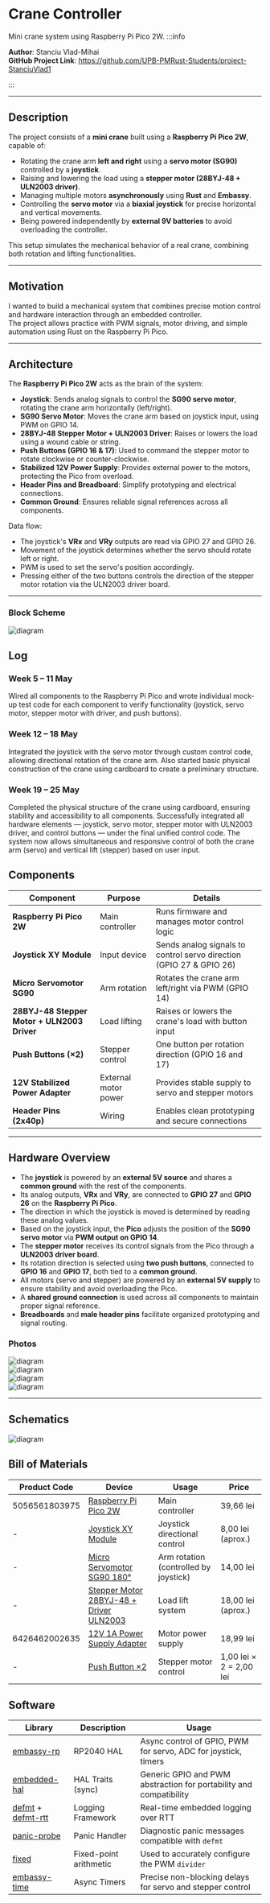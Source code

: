# Crane Controller

Mini crane system using Raspberry Pi Pico 2W.
:::info


**Author**: Stanciu Vlad-Mihai \
**GitHub Project Link**: https://github.com/UPB-PMRust-Students/proiect-StanciuVlad1

:::

---

## Description

The project consists of a **mini crane** built using a **Raspberry Pi Pico 2W**, capable of:

- Rotating the crane arm **left and right** using a **servo motor (SG90)** controlled by a **joystick**.
- Raising and lowering the load using a **stepper motor (28BYJ-48 + ULN2003 driver)**.
- Managing multiple motors **asynchronously** using **Rust** and **Embassy**.
- Controlling the **servo motor** via a **biaxial joystick** for precise horizontal and vertical movements.
- Being powered independently by **external 9V batteries** to avoid overloading the controller.

This setup simulates the mechanical behavior of a real crane, combining both rotation and lifting functionalities.

---

## Motivation

I wanted to build a mechanical system that combines precise motion control and hardware interaction through an embedded controller.  
The project allows practice with PWM signals, motor driving, and simple automation using Rust on the Raspberry Pi Pico.

---

## Architecture

The **Raspberry Pi Pico 2W** acts as the brain of the system:

- **Joystick**: Sends analog signals to control the **SG90 servo motor**, rotating the crane arm horizontally (left/right).
- **SG90 Servo Motor**: Moves the crane arm based on joystick input, using PWM on GPIO 14.
- **28BYJ-48 Stepper Motor + ULN2003 Driver**: Raises or lowers the load using a wound cable or string.
- **Push Buttons (GPIO 16 & 17)**: Used to command the stepper motor to rotate clockwise or counter-clockwise.
- **Stabilized 12V Power Supply**: Provides external power to the motors, protecting the Pico from overload.
- **Header Pins and Breadboard**: Simplify prototyping and electrical connections.
- **Common Ground**: Ensures reliable signal references across all components.

Data flow:

- The joystick's **VRx** and **VRy** outputs are read via GPIO 27 and GPIO 26.
- Movement of the joystick determines whether the servo should rotate left or right.
- PWM is used to set the servo's position accordingly.
- Pressing either of the two buttons controls the direction of the stepper motor rotation via the ULN2003 driver board.

---

### Block Scheme

![diagram](./photos/crane_blockDiagram.webp)

## Log

### Week 5 – 11 May

Wired all components to the Raspberry Pi Pico and wrote individual mock-up test code for each component to verify functionality (joystick, servo motor, stepper motor with driver, and push buttons).

### Week 12 – 18 May

Integrated the joystick with the servo motor through custom control code, allowing directional rotation of the crane arm. Also started basic physical construction of the crane using cardboard to create a preliminary structure.


### Week 19 – 25 May
Completed the physical structure of the crane using cardboard, ensuring stability and accessibility to all components. Successfully integrated all hardware elements — joystick, servo motor, stepper motor with ULN2003 driver, and control buttons — under the final unified control code. The system now allows simultaneous and responsive control of both the crane arm (servo) and vertical lift (stepper) based on user input.



## Components

| Component                                   | Purpose              | Details                                                       |
| ------------------------------------------- | -------------------- | ------------------------------------------------------------- |
| **Raspberry Pi Pico 2W**                    | Main controller      | Runs firmware and manages motor control logic                 |
| **Joystick XY Module**                      | Input device         | Sends analog signals to control servo direction (GPIO 27 & GPIO 26)               |
| **Micro Servomotor SG90**                   | Arm rotation         | Rotates the crane arm left/right via PWM (GPIO 14)            |
| **28BYJ-48 Stepper Motor + ULN2003 Driver** | Load lifting         | Raises or lowers the crane's load with button input           |
| **Push Buttons (×2)**                       | Stepper control      | One button per rotation direction (GPIO 16 and 17)            |
| **12V Stabilized Power Adapter**            | External motor power | Provides stable supply to servo and stepper motors            |
| **Header Pins (2x40p)**                     | Wiring               | Enables clean prototyping and secure connections              |


---

## Hardware Overview

- The **joystick** is powered by an **external 5V source** and shares a **common ground** with the rest of the components.
- Its analog outputs, **VRx** and **VRy**, are connected to **GPIO 27** and **GPIO 26** on the **Raspberry Pi Pico**.
- The direction in which the joystick is moved is determined by reading these analog values.
- Based on the joystick input, the **Pico** adjusts the position of the **SG90 servo motor** via **PWM output on GPIO 14**.
- The **stepper motor** receives its control signals from the Pico through a **ULN2003 driver board**.
- Its rotation direction is selected using **two push buttons**, connected to **GPIO 16** and **GPIO 17**, both tied to a **common ground**.
- All motors (servo and stepper) are powered by an **external 5V supply** to ensure stability and avoid overloading the Pico.
- A **shared ground connection** is used across all components to maintain proper signal reference.
- **Breadboards** and **male header pins** facilitate organized prototyping and signal routing.

### Photos

![diagram](./photos/joystick.webp)  
![diagram](./photos/picos.webp)  
![diagram](./photos/picos2.webp)  
![diagram](./photos/servoStepper.webp)

---

## Schematics

![diagram](./photos/schematic.svg)

## Bill of Materials

| Product Code     | Device                                                                                                                                                     | Usage                                 | Price                   |
| ---------------- | ---------------------------------------------------------------------------------------------------------------------------------------------------------- | ------------------------------------- | ----------------------- |
| 5056561803975    | [Raspberry Pi Pico 2W](https://www.optimusdigital.ro/ro/raspberry-pi-placi/13327-raspberry-pi-pico-2w.html)                                                | Main controller                       | 39,66 lei               |
| -                | [Joystick XY Module](https://www.ardumarket.ro/ro/product/modul-arduino-xy-joystick?gad_source=1&gad_campaignid=22143406947&gbraid=0AAAAA-sic2TXGO4ckq7TMNGct-V4kJetp&gclid=Cj0KCQjwiqbBBhCAARIsAJSfZkbmcdvbndtY8V4cN8bssjhwYeATPo96KHRt2tGn088sG_zf64IX6i4aAuGgEALw_wcB) | Joystick directional control          | 8,00 lei (aprox.)       |
| -                | [Micro Servomotor SG90 180°](https://www.ardumarket.ro/ro/product/sg90-rc-mini-servo-motor?search=servo+motor+sg90)                                        | Arm rotation (controlled by joystick) | 14,00 lei               |
| -                | [Stepper Motor 28BYJ-48 + Driver ULN2003](https://ardushop.ro/ro/electronica/656-stepper-motor-pas-cu-pas-5v-dc-28byj-48-cu-reductie-driver-6427854008176.html?gad_source=1&gad_campaignid=22058879462&gbraid=0AAAAADlKU-6Mwhj2CaAa-5jV0Ic3VkQvP&gclid=Cj0KCQjwiqbBBhCAARIsAJSfZkYgGtaoFkhDAPYvw6sTrXxd51G-U9_Q8K28k4bR8H2DWxqsIo7h6RcaAn2dEALw_wcB) | Load lift system                      | 18,00 lei (aprox.)      |
| 6426462002635    | [12V 1A Power Supply Adapter](https://www.optimusdigital.ro/ro/electronica-de-putere-alimentatoare-priza/2885-alimentator-stabilizat-12v-1000ma.html?search_query=Alimentator+Stabilizat+12+V+1000+mA&results=12) | Motor power supply                    | 18,99 lei               |
| -                | [Push Button ×2](https://ardushop.ro/ro/butoane--switch-uri/713-buton-mic-push-button-trough-hole-6427854009050.html)                                     | Stepper motor control                 | 1,00 lei × 2 = 2,00 lei |


## Software

| Library                                                                                           | Description           | Usage                                                                 |
| ------------------------------------------------------------------------------------------------- | --------------------- | --------------------------------------------------------------------- |
| [embassy-rp](https://github.com/embassy-rs/embassy)                                               | RP2040 HAL            | Async control of GPIO, PWM for servo, ADC for joystick, timers       |
| [embedded-hal](https://github.com/rust-embedded/embedded-hal)                                     | HAL Traits (sync)     | Generic GPIO and PWM abstraction for portability and compatibility   |
| [defmt](https://github.com/knurling-rs/defmt) + [defmt-rtt](https://github.com/knurling-rs/defmt) | Logging Framework     | Real-time embedded logging over RTT                                  |
| [panic-probe](https://github.com/knurling-rs/panic-probe)                                         | Panic Handler         | Diagnostic panic messages compatible with `defmt`                    |
| [fixed](https://docs.rs/fixed)                                                                    | Fixed-point arithmetic| Used to accurately configure the PWM `divider`                       |
| [embassy-time](https://github.com/embassy-rs/embassy)                                             | Async Timers          | Precise non-blocking delays for servo and stepper control            |

